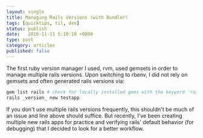 ```yaml
---
layout: single
title: Managing Rails Versions (with Bundler)
tags: [quicktips, til, dev]
status: publish
date:   2016-11-11 5:10:10 +0800
type: post
category: articles
published: false
---
```


The first ruby version manager I used, rvm, used gemsets in order to manage multiple rails versions.
Upon switching to rbenv, I did not rely on gemsets and often generated rails versions via:

```ruby
gem list rails # check for locally installed gems with the keyword 'rails', including versions installed
rails _version_ new testapp
```

If you don't use multiple rails versions frequently, this shouldn't be much of an issue and line above
should suffice. But recently, I've been creating multiple new rails apps for practice
and verifying rails' default behavior (for debugging) that I decided to look for a better workflow.
